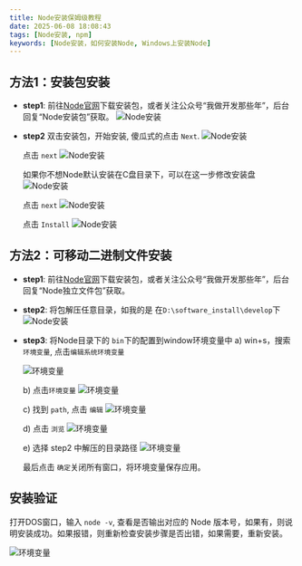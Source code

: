 ```yaml
---
title: Node安装保姆级教程
date: 2025-06-08 18:08:43
tags: [Node安装, npm]
keywords: [Node安装，如何安装Node, Windows上安装Node]
---
```


## 方法1：安装包安装

- **step1**: 前往[Node官网](https://nodejs.org/zh-cn/download)下载安装包，或者关注公众号“我做开发那些年”，后台回复“Node安装包”获取。
![Node安装](../imgs/build-blog3/NodeSite.png)

- **step2** 双击安装包，开始安装, 傻瓜式的点击 `Next`.
![Node安装](../imgs/build-blog3/Node1.png)

  点击 `next`
  ![Node安装](../imgs/build-blog3/Node2.png)

  如果你不想Node默认安装在C盘目录下，可以在这一步修改安装盘
![Node安装](../imgs/build-blog3/Node3.png)

  点击 `next`
![Node安装](../imgs/build-blog3/Node4.png)

  点击 `Install`
![Node安装](../imgs/build-blog3/Node5.png)

## 方法2：可移动二进制文件安装

- **step1**: 前往[Node官网](https://nodejs.org/zh-cn/download)下载安装包，或者关注公众号“我做开发那些年”，后台回复“Node独立文件包”获取。<br>
- **step2**: 将包解压任意目录，如我的是 在`D:\software_install\develop`下
![Node安装](../imgs/build-blog3/Node-folder.png)
- **step3**: 将Node目录下的 `bin`下的配置到window环境变量中
  a) win+s，搜索 `环境变量`, 点击`编辑系统环境变量`

  ![环境变量](../imgs/build-blog3/environment1.png)

  b) 点击`环境变量`
  ![环境变量](../imgs/build-blog3/environment2.png)
  
  c) 找到 `path`, 点击 `编辑`
  ![环境变量](../imgs/build-blog3/environment3.png)

  d) 点击 `浏览`
  ![环境变量](../imgs/build-blog3/environment4.png)

  e) 选择 step2 中解压的目录路径
  ![环境变量](../imgs/build-blog3/environment5.png)

  最后点击 `确定`关闭所有窗口，将环境变量保存应用。

## 安装验证

打开DOS窗口，输入 `node -v`, 查看是否输出对应的 Node 版本号，如果有，则说明安装成功。如果报错，则重新检查安装步骤是否出错，如果需要，重新安装。

![环境变量](../imgs/build-blog3/success.png)
